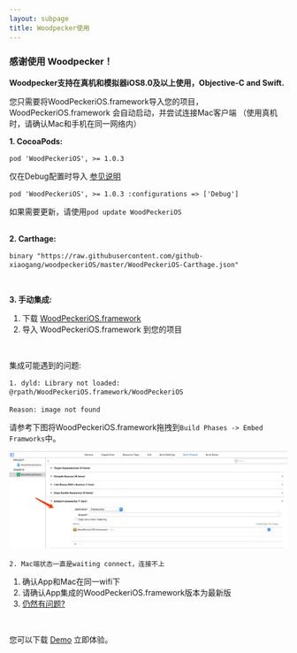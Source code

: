 ```yaml
---
layout: subpage
title: Woodpecker使用
---
```



<h3 class="index-h3">感谢使用 Woodpecker！</h3>

**Woodpecker支持在真机和模拟器iOS8.0及以上使用，Objective-C and Swift.**

您只需要将WoodPeckeriOS.framework导入您的项目，WoodPeckeriOS.framework 会自动启动，并尝试连接Mac客户端
（使用真机时，请确认Mac和手机在同一网络内）


**1. CocoaPods:**

```
pod 'WoodPeckeriOS', >= 1.0.3
```
仅在Debug配置时导入 [参见说明](https://guides.cocoapods.org/syntax/podfile.html#pod)
```
pod 'WoodPeckeriOS', >= 1.0.3 :configurations => ['Debug']
```
如果需要更新，请使用`pod update WoodPeckeriOS`
<br/>
<br/>

**2. Carthage:**

```
binary "https://raw.githubusercontent.com/github-xiaogang/woodpeckeriOS/master/WoodPeckeriOS-Carthage.json"
```
<br/>

**3. 手动集成:**

1. 下载 <a href="/assets/framework/WoodPeckeriOS.framework.zip">WoodPeckeriOS.framework</a>
2. 导入 WoodPeckeriOS.framework 到您的项目
<br/>

集成可能遇到的问题:

```
1. dyld: Library not loaded: @rpath/WoodPeckeriOS.framework/WoodPeckeriOS

Reason: image not found
```

请参考下图将WoodPeckeriOS.framework拖拽到`Build Phases -> Embed Framworks`中。

<img src="/assets/img/embedframework.png"/>

```
2. Mac端状态一直是waiting connect，连接不上
```
1. 确认App和Mac在同一wifi下
2. 请确认App集成的WoodPeckeriOS.framework版本为最新版
3. <a href="/cnconnection.html">仍然有问题?</a>

<br/>

您可以下载 <a href="https://github.com/github-xiaogang/woodpecker-demo">Demo</a> 立即体验。

<br/>








